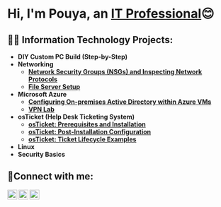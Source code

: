 
<h1>Hi, I'm Pouya, an <a href="https://linkedin.com/in/Josh">IT Professional</a>😊</h1>

<h2>👨‍💻 Information Technology Projects:</h2>

- <b>DIY Custom PC Build (Step-by-Step)<b/>
- <b>Networking</b>
  -  [Network Security Groups (NSGs) and Inspecting Network Protocols](https://github.com/PouyaDini10/azure-network-protocols)
  -  [File Server Setup](https://github.com/PouyaDini10/Filer-Server-Setup)
- <b>Microsoft Azure</b>
  - [Configuring On-premises Active Directory within Azure VMs](https://github.com/PouyaDini10/On-premises-Active-Directory-Deployed-in-the-Cloud-Azure-/blob/main/README.md)
  - [VPN Lab](https://github.com/PouyaDini10/VPN-Lab)
- <b>osTicket (Help Desk Ticketing System)</b>
  - [osTicket: Prerequisites and Installation](https://github.com/PouyaDini10/osticket-prereqs)
  - [osTicket: Post-Installation Configuration](https://github.com/PouyaDini10/post-install-config)
  - [osTicket: Ticket Lifecycle Examples](https://github.com/PouyaDini10/ticket-lifecycle)
- <b>Linux<b/>
- <b>Security Basics<b/>

  
<h2>🤳Connect with me:</h2>

[<img align="left" alt="Josh | Twitter" width="22px" src="https://cdn.jsdelivr.net/npm/simple-icons@v3/icons/twitter.svg" />][twitter]
[<img align="left" alt="Josh | LinkedIn" width="22px" src="https://cdn.jsdelivr.net/npm/simple-icons@v3/icons/linkedin.svg" />][linkedin]
[<img align="left" alt="Josh | Instagram" width="22px" src="https://cdn.jsdelivr.net/npm/simple-icons@v3/icons/instagram.svg" />][instagram]

[twitter]: https://twitter.com/Josh
[instagram]: https://www.instagram.com/Josh
[linkedin]: https://linkedin.com/in/Josh


